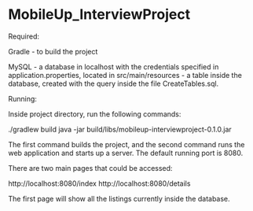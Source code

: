 # MobileUp_InterviewProject

Required:

  Gradle  - to build the project
  
  MySQL   - a database in localhost with the credentials specified in application.properties, located in src/main/resources
          - a table inside the database, created with the query inside the file CreateTables.sql.

Running:

  Inside project directory, run the following commands:
  
  ./gradlew build
  java -jar build/libs/mobileup-interviewproject-0.1.0.jar

  The first command builds the project, and the second command runs the web application and starts up a server.
  The default running port is 8080.

  There are two main pages that could be accessed:
  
  http://localhost:8080/index
  http://localhost:8080/details
  
  The first page will show all the listings currently inside the database.
